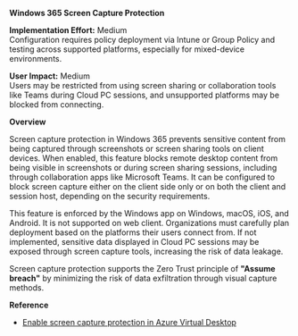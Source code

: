**Windows 365 Screen Capture Protection**

**Implementation Effort:** Medium\
Configuration requires policy deployment via Intune or Group Policy and
testing across supported platforms, especially for mixed-device
environments.

**User Impact:** Medium\
Users may be restricted from using screen sharing or collaboration tools
like Teams during Cloud PC sessions, and unsupported platforms may be
blocked from connecting.

**Overview**

Screen capture protection in Windows 365 prevents sensitive content from
being captured through screenshots or screen sharing tools on client
devices. When enabled, this feature blocks remote desktop content from
being visible in screenshots or during screen sharing sessions,
including through collaboration apps like Microsoft Teams. It can be
configured to block screen capture either on the client side only or on
both the client and session host, depending on the security
requirements.

This feature is enforced by the Windows app on Windows, macOS, iOS, and
Android. It is not supported on web client. Organizations must carefully
plan deployment based on the platforms their users connect from. If not
implemented, sensitive data displayed in Cloud PC sessions may be
exposed through screen capture tools, increasing the risk of data
leakage.

Screen capture protection supports the Zero Trust principle of
**\"Assume breach\"** by minimizing the risk of data exfiltration
through visual capture methods.

**Reference**

- [Enable screen capture protection in Azure Virtual
  Desktop](https://learn.microsoft.com/en-us/azure/virtual-desktop/screen-capture-protection)
